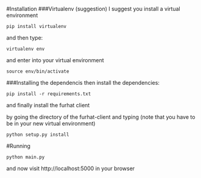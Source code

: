 #Installation
###Virtualenv (suggestion)
I suggest you install a virtual environment

```pip install virtualenv```

and then type:

```virtualenv env```

and enter into your virtual environment

```source env/bin/activate```

###Installing the dependencis
then install the dependencies:

```pip install -r requirements.txt```

and finally install the furhat client

by going the directory of the furhat-client and typing (note that you have to be in your new virtual environment)

```python setup.py install```


#Running

```python main.py```

and now visit http://localhost:5000 in your browser
